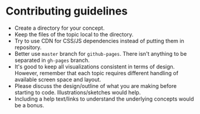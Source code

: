 # Contributing guidelines

* Create a directory for your concept.
* Keep the files of the topic local to the directory.
* Try to use CDN for CSS/JS dependencies instead of putting them in repository.
* Better use `master` branch for `github-pages`. There isn't anything to be separated in `gh-pages` branch.
* It's good to keep all visualizations consistent in terms of design. However, remember that each topic requires different handling of available screen space and layout.
* Please discuss the design/outline of what you are making before starting to code. Illustrations/sketches would help.
* Including a help text/links to understand the underlying concepts would be a bonus.
